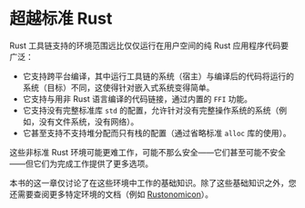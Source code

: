 # 超越标准 Rust

Rust 工具链支持的环境范围远比仅仅运行在用户空间的纯 Rust 应用程序代码要广泛：
- 它支持跨平台编译，其中运行工具链的系统（宿主）与编译后的代码将运行的系统（目标）不同，这使得针对嵌入式系统变得简单。
- 它支持与用非 Rust 语言编译的代码链接，通过内置的 `FFI` 功能。
- 它支持没有完整标准库 `std` 的配置，允许针对没有完整操作系统的系统（例如，没有文件系统，没有网络）。
- 它甚至支持不支持堆分配而只有栈的配置（通过省略标准 `alloc` 库的使用）。

这些非标准 Rust 环境可能更难工作，可能不那么安全——它们甚至可能不安全——但它们为完成工作提供了更多选项。

本书的这一章仅讨论了在这些环境中工作的基础知识。除了这些基础知识之外，您还需要查阅更多特定环境的文档（例如 [Rustonomicon]）。

<!-- 参考链接 -->

[Rustonomicon]: https://doc.rust-lang.org/nomicon/